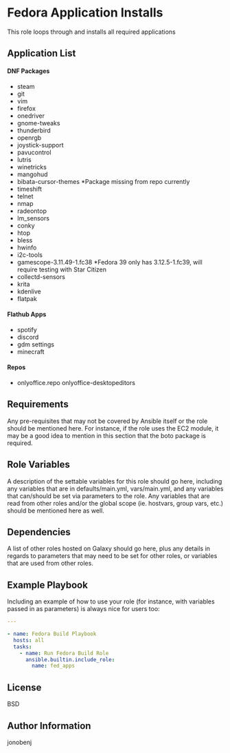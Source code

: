 Fedora Application Installs
=========

This role loops through and installs all required applications

Application List
----------------

#### DNF Packages

* steam
* git
* vim
* firefox
* onedriver
* gnome-tweaks
* thunderbird
* openrgb
* joystick-support
* pavucontrol
* lutris
* winetricks
* mangohud
* bibata-cursor-themes *Package missing from repo currently
* timeshift
* telnet
* nmap
* radeontop
* lm_sensors
* conky
* htop
* bless
* hwinfo
* i2c-tools
* gamescope-3.11.49-1.fc38    *Fedora 39 only has 3.12.5-1.fc39, will require testing with Star Citizen
* collectd-sensors
* krita
* kdenlive
* flatpak

#### Flathub Apps

* spotify
* discord
* gdm settings
* minecraft

#### Repos

* onlyoffice.repo
  onlyoffice-desktopeditors

Requirements
------------

Any pre-requisites that may not be covered by Ansible itself or the role should be mentioned here. For instance, if the role uses the EC2 module, it may be a good idea to mention in this section that the boto package is required.

Role Variables
--------------

A description of the settable variables for this role should go here, including any variables that are in defaults/main.yml, vars/main.yml, and any variables that can/should be set via parameters to the role. Any variables that are read from other roles and/or the global scope (ie. hostvars, group vars, etc.) should be mentioned here as well.

Dependencies
------------

A list of other roles hosted on Galaxy should go here, plus any details in regards to parameters that may need to be set for other roles, or variables that are used from other roles.

Example Playbook
----------------

Including an example of how to use your role (for instance, with variables passed in as parameters) is always nice for users too:

```yaml
---

- name: Fedora Build Playbook
  hosts: all
  tasks:
    - name: Run Fedora Build Role
      ansible.builtin.include_role:
        name: fed_apps
```

License
-------

BSD

Author Information
------------------

jonobenj
